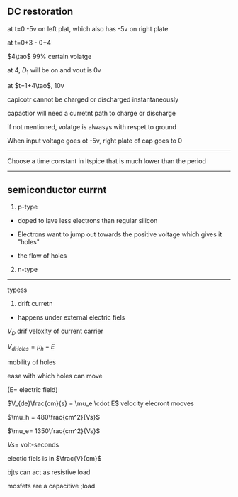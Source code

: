 ## DC restoration

at t=0 -5v on left plat, which also has -5v on right plate

at t=0+3 - 0+4

$4\tao$ 99\% certain volatge

at 4,  $D_1$ will be on and vout is 0v

at $t=1+4\tao$, 10v

capicotr cannot be charged or discharged instantaneously

capactior will need a curretnt path to charge or discharge

if not mentioned, volatge is alwasys with respet to ground

When input voltage goes ot -5v, right plate of cap goes to 0

---

Choose a time constant in ltspice that is much lower than the period


---

## semiconductor currnt

1. p-type

- doped to lave less electrons than regular silicon

- Electrons want to jump out towards the positive voltage which gives it "holes" 

- the flow of holes



2. n-type


---

typess 

1. drift curretn

- happens under external electric fiels

$V_D$ drif veloxity of current carrier

$V_{d Holes} = \mu_h -E$

mobility of holes 

ease with which holes can move

(E= electric field)

$V_{de}\frac{cm}{s} = \mu_e \cdot E$ velocity elecront mooves

$\mu_h = 480\frac{cm^2}{Vs}$

$\mu_e= 1350\frac{cm^2}{Vs}$

$Vs=$ volt-seconds

electic fiels is in $\frac{V}{cm}$






bjts can act as resistive load

mosfets are a capacitive ;load


